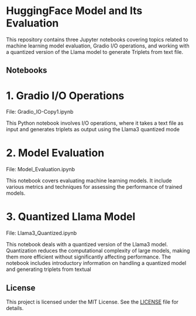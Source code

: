 # HuggingFace Model and Its Evaluation

This repository contains three Jupyter notebooks covering topics related to machine learning model evaluation, Gradio I/O operations, and working with a quantized version of the Llama model to generate Triplets from text file.

## Notebooks
# 1. Gradio I/O Operations
 File: Gradio_IO-Copy1.ipynb

This Python notebook involves I/O operations, where it takes a text file as input and generates triplets as output using the Llama3 quantized mode


# 2. Model Evaluation
 File: Model_Evaluation.ipynb

This notebook covers evaluating machine learning models. It include various metrics and techniques for assessing the performance of trained models.

# 3. Quantized Llama Model
 File: Llama3_Quantized.ipynb

This notebook deals with a quantized version of the Llama3 model. Quantization reduces the computational complexity of large models, making them more efficient without significantly affecting performance. The notebook includes introductory information on handling a quantized model and generating triplets from textual 

## License

This project is licensed under the MIT License. See the [LICENSE](LICENSE) file for details.

